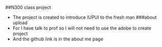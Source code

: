 ##N300 class project
- The project is created to introduce IUPUI to the fresh man
###about upload
- For I have talk to prof so I will not need to use the adobe to create project
- And the github link is in the about me page


